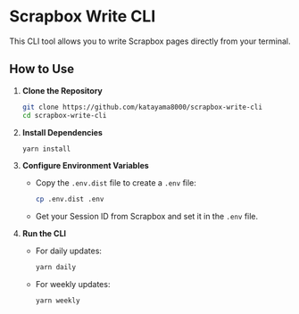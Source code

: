 # Scrapbox Write CLI

This CLI tool allows you to write Scrapbox pages directly from your terminal.

## How to Use

1. **Clone the Repository**
    ```bash
    git clone https://github.com/katayama8000/scrapbox-write-cli
    cd scrapbox-write-cli
    ```

2. **Install Dependencies**
    ```bash
    yarn install
    ```

3. **Configure Environment Variables**
    - Copy the `.env.dist` file to create a `.env` file:
      ```bash
      cp .env.dist .env
      ```
    - Get your Session ID from Scrapbox and set it in the `.env` file.

4. **Run the CLI**
    - For daily updates:
      ```bash
      yarn daily
      ```
    - For weekly updates:
      ```bash
      yarn weekly
      ```

